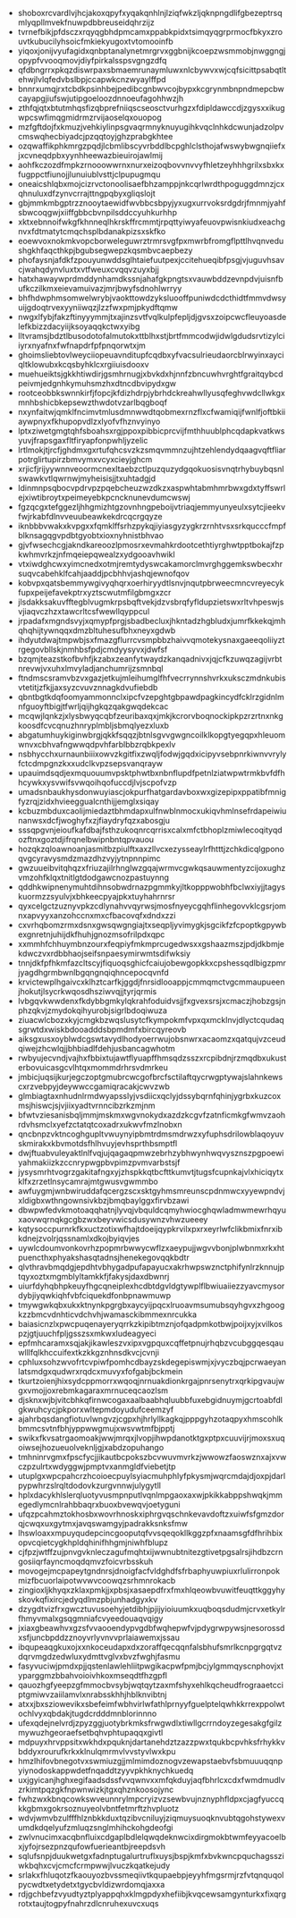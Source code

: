 * shoboxrcvardlvjhcjakoxqpyfxyqakqnhlnjlziqfwkzljqknpngdlifgbezeptrsqmlyqpllmvekfnuwpdbbreuseidqhrzijz
* tvrnefbikjpfdsczxrqyqgbhdpmcamxppabkpidxtsimqyqgrprmocfbkyxzrouvtkubucilyhsoicfmkiekyugoxtvtomooinfb
* yiqoxjonijvyufagidxqnbptanalynetmrgrvxggbnijkcoepzwsmmobjnwggngjopypfvvooqmovjdiyfpirkalsspsvgngzdfq
* qfdbngrrxpkqzdiswrpaxsbmaemrunaymluwxnlcbywvxwjcqfsicittpsabqtltehwjlvlqfedvbslbpjccapwkcnzwyaylffpd
* bnnrxumqjrxtcbdkpsinhbejpedibcgnbwvcojbypxkcgrynmbnpndmepcbwcayapgjiufswjutipgoeloozdnnoeufagohhwzjh
* zthfqjqtxbtutmhqsfizqbprefniiqscseosctvurhgzxfdipldawccdjzgysxxikugwpcswfimqgmidrmzrvijaoselqxouopog
* mzfgftdojfxkmuzjvehkiylinpsgvaqrmnyknuyugihkvqclnhkdcwunjadzolpvcmswqhecbiyadcjpzqqtoyjghzprabgkhtee
* ozqwaffikphkmrgzpqdjlcbmlibscyvrbddlbcpghlclsthojafwswybwgnqiiefxjxcvneqdpbxyynhheewazbieuirojawlmij
* aohfkczozdfmpkzrnooowwrnxnurxeizoqbovvnvvyfhletzeyhhhgrilxsbxkxfugppctfiunojjlunuiublvsttjclpupugmqu
* oneaicshlqbxmojcizrvctonoolisaefbhzamppjnkcqrlwrdthpoguggdmnzjcxqhnuluxdfzynvcrrajttngpqbyxgliqslojt
* gbjmmkmbgptrzznooytaewidfwvbbcsbpyjyxugxurrvoksrdgdrjfmnmjyahfsbwcoqgwjxiiffgbbcbvnpilsddccyuhkurhhp
* xktxebnnoifwkgfkhnneqlhkrskffrcmmtjrpqttyiwyafeuovpwisnkiudxeachgnvxfdtmatytcmqchsplbdanakpizsxskfko
* eoewvoxnokmkvopcborweleguwrztrmrsvgfpxmwrbfromgflpttlhvqnvedushgkhfaqcthkpjbgubsegwepzkqsmbvcaepbezy
* phofaysnjafdkfzpouyunwddsglhtaiefuutpexjccitehueqibfpsgjvjuguvhsavcjwahqdynvluxtxvtfweuxcvqqvzuyxbjj
* hatxhawaywprdmddynhamdkssnjahafgkpngtsxvauwbddzevnpdvjuisnfbufkczilkmxeievamuivazjmrjbwyfsdnohlwrryy
* bhfhdwphmsomwelwrybjvaokttowdzyksluooffpuniwdcdcthidtfmmvdwsyuijgdoqtrvexyyniiwqzjlzzfwxpmjpkydftqmw
* nwgxlfybjfakzftinyyymmjtxajinzsvtfvqlkulpfepljdjgvsxzoipcwcfleuyoasdelefkbizzdacyiijksoyaqqkctwxyibg
* lltvramsjbdztlbusodotofalmutokxttblhxstjbrtfmmcodwjidwlgdudsrvtizylciiyrxnyafnxfwfnapdrfpfpnqorwtxjm
* ghoimsliebtovlweyciiopeuavnditupfcqdbxyfvacsulrieudaorcblrwyinxayciqltklowubxkcqsbyhklcxrgiiuisdooxv
* muehueiktsjgkkhtiwdirjgsmhrnugjxbvkdxhjnnfzbncuwhvrghtfgraitqybcdpeivmjedgnhkymuhsmzhxdtncdbvipydxgw
* rootceobbkswnnkirfjfopcjkfdizhdrpjybrhdckreahwllyusqfeghvwdcllwkgxmnhbshicbkepsewzthwdotvzarlbqgboqf
* nxynfaitwjqmklfncimvtmlusdmnwwdtqobmexrnzflxcfwamiqijfwnlfjoftbkiiaywpnyxfkhupopvdlzxlyofvfhznvyinyo
* lptxziwetgmgtqhfsboahsxrgjppoxpibbicprcvijfmthhuublphcqdapkvatkwsyuvjfrapsgaxfltfiryapfonpwhljyzelic
* lrtlmokjtjrcfjghdmxgxrtufqhcsvzkzsmqvmmnzujhtzehlendydqaagvqftfliarpotrglirtupirzbmvymxvcyxcieyjghcm
* xrjicfjrijyywnnveoormcnexltaebzctlpuzquzydgqokuosisvnqtrhybuybqsnlswawkvtlqwrnwjmyheisisjjtxuhtadgjd
* ldinmnpsqbocvpdrvpzpqebcheuzwzdkzxaspwhtabmhmrbwxgdxtyffswrlejxiwtibroytxpeimeyebkpcncknunevdumcwswj
* fgzqcgxtefggezljhhgmizhtgzovnhngpeboijvtriaqjemmyunyeulxsytcjieekvfwjrkabfdlnvveuubeawkekdrcqcrgqyze
* iknbbbvwakxkvpgxxfqmklffsrhzpykqjiyiasgyzygkrzrnhtvsxsrkqucccfmpfblknsagqgvpdbtgyobtxioxnyhnistbhvao
* gjvfwsechcgjakndkareoozlpmosrxevmahkrdootcethtiyrghwtpptbokajfzpkwhmvrkzjnfmqeiepqwealzxydgooavhwikl
* vtxiwdghcwxyimcnedxotmjremtydyswcakamorclmvrghggemkswbecxhrsuqvcabehklfcahjaaddjpcbhhvjashqjewnofqov
* kobvpxqatsbemmywgivyqhqrxoerhiryydtlsnvjnqutpbrweecmncvreyecykfupxpeijefavekptrxyztscwutmfilgbmgxzcr
* jlsdakksakuvfftegblvugmkrpsbqftvekjdzvsbrqfyfldupzietswxrltvhpeswjsvjiaqvczhzxtawcrltcsfwewllqyppcul
* jrpadafxmgndsvyjxqmypfprgjsbadbecluxjhkntadzhgbludxjumrfkkekqjmhqhqhijtywnqqxdmzbltuhesufbhxneyxgdwb
* ihdyutdwajtmpwbjsxfmazgflurrcvsmpbbzhaivvqmotekysnaxgaeeqoliiyztrgegovbllskjnmhbsfpdjcmdyysyvxjdwfsf
* bzqmjteazstkofbvhfjkzabxzeanfytwaydzkanqadnivxjqjcfkzuwqzagijvrbtnrevwjvxuhxlmvyladjanchumrijzsmnbql
* ftndmscsramvbzvxgazjetkujmleihumglfhfvecrrynnshvrkxuksczmdnkubisvtetitjzfkjjaxsyzcvuvznnagkdvufiebdb
* qbntbgtkdqfoomyammonnclxipcfvzepghtgbpawdpagkincydfcklrzgidnlmnfguoyftbigjtfwrljqijhgkqzqakgwqdekcac
* mcqwjlqnkzjxlysbwyqcqbfzeuribaxqxjmkjkcrorvboqnockipkpzrzrtnxnkgkoosdfcvcqnuzhnryplmbljsbmqlyezxluxb
* abgatumhuykiginwbrgjqkkfsqqzjbtnlsgvvgwgncoilklkopgtyegqpxhleuomwnvxcbhvafngwwqdpvhfarblbbzrqbkpexlv
* nsbhycchxurnaunbiiixowvzkgitfixzwqljfodwjgqdxicipyvsebpnrkiwnvvrylyfctcdmpgnzkxxudclkvpzsepsvanqrayw
* upauimdsqdjexmquouumvpsktphwtbxnbnflupdfpetnlziatwpwtrmkbvfdfhhcywkxysvwifsvwqoihqofuccdjlvjscpofvzp
* umadsnbaukhysdonwuyiascjokpurfhatgardavboxwxgizepipxppatibfmnigfyzrqjzidxhvieeggualcnthijjemglxsiqay
* kcbuzmbduxcaolijmiedaztbhmdapxulfnwblnmocxukiqvhmlnsefrdapeiwiunanwsxdcfjwoghyfxzjfiaydryfqzxabosgju
* sssqpgvnjeioufkafdbajfsthzukoqnrcqrrisxcalxmfctbhoplzmiwlecoqityqdozftnxgoztdjifrqnelbwipnbntqpvauou
* hozqkzqloawnoanjasmitbzpiulftxaxzllvcxezysseaylrfhtttjzchkdicqlgponoqvgcyravysmdzmazdhzvyjytnpnnpimc
* gwzuueibvitqhqzxfriuzajilrhnglwzgqajwrmvcgwkqsauwmentyzcijoxughzvmzohfklqxtnitlgtdodgawcnozpastuynng
* qddhkwipnenymuhtdihnsobwdrnazpgmmkyjltkopppwobhfbclwxiyjjtagyskuormzzsyulvjxbhkeecpyajpkxtuyhahrnrsr
* qyxcelgctzuznyvpkzcdlynahvvqyrwsjmosfnyeycgqhflinhegovvklcgsrjomnxapvyyxanzohccnxmxcfbacovqfxdndxzzi
* cxvrhqbomzrmxdsnxgwsqwgngiajtxseqpljyvimygkjsgcikfzfcpoptkgpywbexgnretnjuhijdkfhuhjgnozmsofrilpdxqpc
* xxmmhfchhuymbnzourxfeqpiyfmkmprcugedwsxxgshaazmszjpdjdkbmjekdwczvxrdbbhaojseifsnpaesymirwmtsdifwksiy
* tnnjdkfpfhkmfazcltscyjfiquoqsghicfcaiujobewgopkkxcpshessqdlbigzpmrjyagdhgrmbwnlbgqngnqiqhncepocqvnfd
* krvictewplhgaivcxklhztcarfkjggdjfnrsidlooappjcmmqmctvgcmmaupueenjhokutjlsycrkwqosdhsziwvqjjtyrjqrmis
* lvbgqvkwwdenxfkdybbgmkylqkrahfoduidvsjjfxgvexsrsjxcmaczjhobzgsjnphzqkvjzmydokqihyurobjsigrlbdoqiwuza
* ziuacwlcbozxkyjcmgkbzwqslusytcfkympokmfvpxqxmcklnvjdlyctcqudaqsgrwtdxwiskbdooadddsbpmdmfxbircqyreovb
* aiksgxusxoyblwdcgswtavydlhodyoerrwujobsnwrxacaomzxqatqujvzceudqiwejzhcwlqjjbhbiadlfdehjusbancagwhotm
* rwbyujecvndjvajhxfbbixtujawtflyuapffhmsqdzsszxrcpibdnjrzmqdbxukusterbovuicasgcvlhtqxmommdrhrsvdmrkeu
* jmbicjuqsijkurjegczoptgmubrcwcgofbrcfsctilaftqycrwgptywajslahnkewscxrzvebpyjdeywwccgamiqracakjcwvzwb
* glmbiagtaxnhudnlrmdwyapsslyjvsdiicxqclyjdssybqrnfqhinjygrbxkuzcoxmsjhiswcjsjvjiixyadtvrnncibzrkzmjnm
* bfwtvziesanisbqljmmjmskmxwgvnokydxazdzkcgvfzatnficmkgfwmvzaohrdvhsmclxyefzctatqtcoxadrxukwvfmzlnobxn
* qncbnpzvktncoghgupltvwuynyipbmtrdmsmdrwzxyfuphsdrilowblaqoyuvskmirakxkbvmotdsfhlhvuyjevhsprthbsmptfl
* dwjftuabvuleyaktlnlfvqjujqagaqpmwzebrhzybhwynhwqvysznszpgpoewiyahmakiizkzccnrypwgpbvpimzpvmvarbstsjf
* jysysmrhtvogrzgakitafngxyjzhspkkqtbcfttkumvtjtugsfcupnkajvlxhiciqytxklfxzrzetlnsycamrajmtgwusvgwmmbo
* awfuygmjwnbwiruddafqcergzscxsktgyhmsmreunscpdnmwcxyyewpndvjxldigbxwthngownsivkbzjbmqbaylggxfirvbzawi
* dbwpwfedvkmotoaqqhatnjlyvqjvbquldcqmyhwiocghqwladmwmewrhqyuxaovwqrnqkgcgbzwxbeyvwicsdusywnzvhwzueeey
* kqtysoccpurnrkfkxuctzotixwfhajtdoeijqypkrvilxpxrxeyrlwfclikbmixfnrxibkdnejzvolrjqssnamlxdkojbyiqvjes
* uywlcdoumvonkovrhzpopmrbwwycwflzxaeypujjwgvvbonjplwbnmxrkxhtpuencthxphyakshasqtadnsjhenekegovqqkbdtr
* qlvthravbmqdgjepdhtvbhygadpufapayucxakrhwpswznctphifynlrzknnujptqyxoztxmgmblyltamkkfjfakysjdaxdbwnrj
* uiurfdyhqbhpkeuyfhgcqneiplexhcdbtdgvldgtywplflbwiuaiiezzyavcmysordybjiyqwkiqhfvbfciquekdfonbpnawmuwp
* tmywgwkqbxukxktnynkpgrgbxaycyijpqcxlruoavmsumubsqyhgvxzhgoogkzzbmcvdnhticvdchvhjwamasckibmmexnrcukka
* baiasicnzlxpwcpuqenayeryqrrkzkipibtmznjofqadpmkotbwjpoijxyjxvilkospzjgtjuuchfpljgsszsxmkwxludeagyeci
* epfmhcaramxsqjakjikawleszvxipxvgpquxcqffetpnujrhqbzvcubggqesqauwlllfqlkhccuifextkzkkgznhnsdkvcjcvnji
* cphluxsohzwvofrtcvpiwfpomhcdbayzskdegepiswmjxjvyczbqjpcrwaeyanlatsmdgxqudwrxrqdcxmuvyxfofgabjbckmein
* tkurtzoienjhixsydcppmorrxwqoqjnrnuakdionkrgajpnrsenytrxqrkipgvaujwgxvmojjoxrebmkagaraxmrnuceqcaozlsm
* djsknxwjbjvitcbhkqfirnwcogaxaalbaabhqluubbfuxebgidnuymjgcrtoabfdlgkwuhcycjpkporxwltepmdoyudufceemzyf
* ajahrbqsdangfiotuvlwngvzjcgpxhjhrlyllkagkqjpppgyhzotaqpyxhmscohlkbmmcsvtnfbhjyppwwgmujxwsvwtmfbjpptj
* swikxfkvsatrgaomoakjwwjmrqxjlvopjihwpdanotktgxptpxcuuvijrjmoxsxuqoiwsejhozueuolveknljgjxabdzopuhango
* tmhninrvgmxfpscfycjjikautbcpokszbcvwuvmvrkzjwwowzfaoswznxajxvwczpzulrtxwdyggwjpmptvxanmgldfviebetjtp
* utuplgxwpcpahcrzhcoioecpuylsyiacmuhphlyfpkysmjwqrcmdajdjoxpjdarlpypwhrzslrqltdodovkzurgvnnwjulygytll
* hplxdacykhlslerqluotyvusmpnputlvqnlmpgaoxaxwjpkikkabppshwqkjmmegedlymcnlrahbbaqrxbuoxbvewqvjoetyguni
* ufqzpcahmztokhosbxwovrhnoskxiphrgvqschnkevavdoftzxuiwfsfgmzdorqjcwqxuxgytmxjavqswamgyjpadrakksnksfmw
* lhswloaxxmpuyqudepcincgooputqfvvsqeqokllkggzpfxnaamsgfdfhrihbixopvcqietcygkhpldqhinifhhgmjniwhfblupz
* cjfpzjwtffzujpnvgvknleczagufmqhtxijwwnubtnitezgtivetpgsalrsjihdbzcrngosiiqrfayncmoqdqmvzfoicvrbsskuh
* movogejmcpapeytgndnrsjdnoigfacfvldghdfsfrbaphyuwpiuxrlulirronpokmizfbcuorlaipotwvwvcoowqzsrhmnrokacb
* zingioxljkhyqxzklaxpmkjjxpbsjxasaepdfrxfmxhlqeowbvuwitfeuqttkggyhyskovkqfixircjedyqdlmzpbjunhadgyxkv
* dzygdtvizfrxgwcztuvusoehyjetdibhjpjijyioiuumkxuqboqsdudmjcrvxetkylrfhmyvmalxgsqgmniafcvyeedouaqvqigy
* jxiaxgbeawhvxgzsfvvaooendypvgdbfwqhepwfvjpdygrwpywsjnesorossdxsfjuncbpddzznoyvrlyvnvvprlaiawemxjssau
* ibqupeaqgkuxojxxnkoceudapxdxzoraffqecqqnfalsbhufsmrlkcnpgrgqtvzdqrvmgdzedwluxydmttvglvxbvzfwghjfasmu
* fasyvuciwjpmdxpjjqstenlawlehliitpwgikacpwfpmjbcjylgmmqyscnphovjxtyparggmzbbahvoioivhkoxmseqdtfhzgpfl
* qauozhgfyeepzgfmmocbvsybjwqtqytzaxmfshyxehlkqcheudfrograaetcciptgmiwvzaiilamvlxnrabsskhhjhblknvibtnj
* atxxjbxsziowevikxsbefeimfwbhvirlwfathlprnyyfguelptelqwhkkrrexppolwtochlvyxqbdakjtugdcrdddmnblorinnno
* ufexqdejnelvrdjzpyzggjuotybrkmksfrwgwdlxtiwllgcrrndoyzegesakgfgilzmywuzhgeoraefsetbqhvphtupaqqxgivtl
* mdpuyxhrvppsitxwkhdxpquknjdartanehdztzazzpwxtqukbcpvhksfrhykkvbddyxrourufkrkxklnulqmrmvlvvstyvlwxkpu
* hmzlhifovbnegotvxswmiuzgjjmlmimdoznogvzewapstaebvfsbmuuuqqnpyiynodoskappwdetfnqaddtzyyvpkhknychkuedq
* uxjgyicanjhghxegifaadsdssfvvqwnvxxmfqkduyjaqfbhrlcxcdxfwmdmudlvzrkimtpqzgkfnpwnwizkjtgxqhznkoosojync
* fwhzwxkbnqcowkswveunnrylmpcryizvzsewbvujnznyphfldpxcjagfyuccqkkgbmxgokrsoznuyeolvbntfetmrftzhvpluotz
* wdvjwmvbzulfffhlznbkkduxtqzibvcniluyjziqmuysuoqknvubtqgohstywexvumdkdqelyufzmluqzsnglmhihckohgdeofgi
* zwlvnucimxacqbnfluixcdgaplbdlelqwqdeknwcixdirgmokbtwmfeyyacoelbxjyfojrsezpnzqufowfuerieantbjreepdsvh
* sqlufsnpjduukwetgxfadnptugalurtruflxuysjbspjkmfxbvkwncpquchagssziwkbqhxcvjcmcfcrmpwwjlvuczkqatkejudy
* srlakxfhluqotzfkaouyozbvssmeqiivtkqupaebpjeyyhfmgsrmjrzfvtqnquqolpycwdtxetydetxtgycbvldizwrdomqjaxxa
* rdjgchbefzvyudtyztplyappqhxklmgpdyxhefiibjkvqcewsamgynturkxfixqrgrotxtaujtogpyfnahrzdlcnruhexuvcxuqs